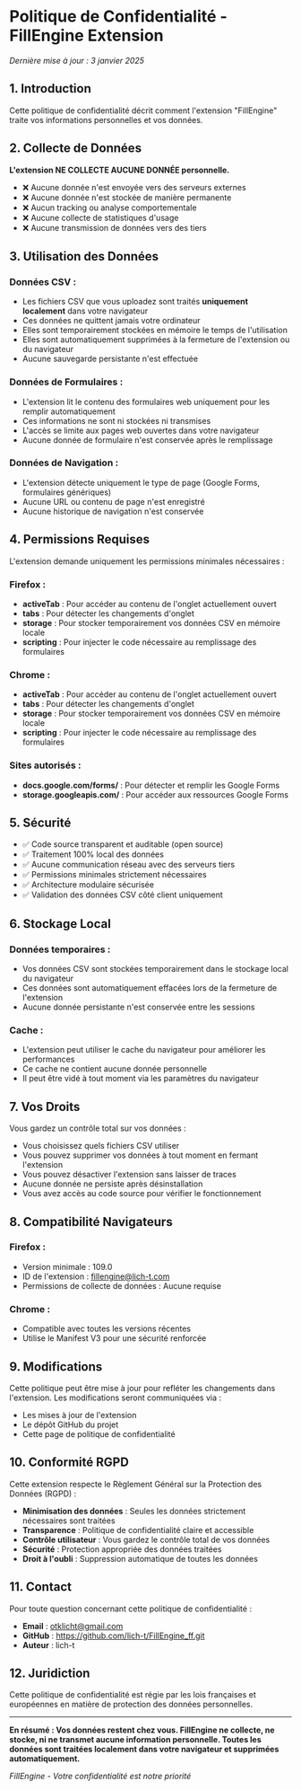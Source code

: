 # Politique de Confidentialité - FillEngine Extension

_Dernière mise à jour : 3 janvier 2025_

## 1. Introduction

Cette politique de confidentialité décrit comment l'extension "FillEngine" traite vos informations personnelles et vos données.

## 2. Collecte de Données

**L'extension NE COLLECTE AUCUNE DONNÉE personnelle.**

- ❌ Aucune donnée n'est envoyée vers des serveurs externes
- ❌ Aucune donnée n'est stockée de manière permanente
- ❌ Aucun tracking ou analyse comportementale
- ❌ Aucune collecte de statistiques d'usage
- ❌ Aucune transmission de données vers des tiers

## 3. Utilisation des Données

### Données CSV :

- Les fichiers CSV que vous uploadez sont traités **uniquement localement** dans votre navigateur
- Ces données ne quittent jamais votre ordinateur
- Elles sont temporairement stockées en mémoire le temps de l'utilisation
- Elles sont automatiquement supprimées à la fermeture de l'extension ou du navigateur
- Aucune sauvegarde persistante n'est effectuée

### Données de Formulaires :

- L'extension lit le contenu des formulaires web uniquement pour les remplir automatiquement
- Ces informations ne sont ni stockées ni transmises
- L'accès se limite aux pages web ouvertes dans votre navigateur
- Aucune donnée de formulaire n'est conservée après le remplissage

### Données de Navigation :

- L'extension détecte uniquement le type de page (Google Forms, formulaires génériques)
- Aucune URL ou contenu de page n'est enregistré
- Aucune historique de navigation n'est conservée

## 4. Permissions Requises

L'extension demande uniquement les permissions minimales nécessaires :

### Firefox :
- **activeTab** : Pour accéder au contenu de l'onglet actuellement ouvert
- **tabs** : Pour détecter les changements d'onglet
- **storage** : Pour stocker temporairement vos données CSV en mémoire locale
- **scripting** : Pour injecter le code nécessaire au remplissage des formulaires

### Chrome :
- **activeTab** : Pour accéder au contenu de l'onglet actuellement ouvert
- **tabs** : Pour détecter les changements d'onglet
- **storage** : Pour stocker temporairement vos données CSV en mémoire locale
- **scripting** : Pour injecter le code nécessaire au remplissage des formulaires

### Sites autorisés :
- **docs.google.com/forms/** : Pour détecter et remplir les Google Forms
- **storage.googleapis.com/** : Pour accéder aux ressources Google Forms

## 5. Sécurité

- ✅ Code source transparent et auditable (open source)
- ✅ Traitement 100% local des données
- ✅ Aucune communication réseau avec des serveurs tiers
- ✅ Permissions minimales strictement nécessaires
- ✅ Architecture modulaire sécurisée
- ✅ Validation des données CSV côté client uniquement

## 6. Stockage Local

### Données temporaires :
- Vos données CSV sont stockées temporairement dans le stockage local du navigateur
- Ces données sont automatiquement effacées lors de la fermeture de l'extension
- Aucune donnée persistante n'est conservée entre les sessions

### Cache :
- L'extension peut utiliser le cache du navigateur pour améliorer les performances
- Ce cache ne contient aucune donnée personnelle
- Il peut être vidé à tout moment via les paramètres du navigateur

## 7. Vos Droits

Vous gardez un contrôle total sur vos données :

- Vous choisissez quels fichiers CSV utiliser
- Vous pouvez supprimer vos données à tout moment en fermant l'extension
- Vous pouvez désactiver l'extension sans laisser de traces
- Aucune donnée ne persiste après désinstallation
- Vous avez accès au code source pour vérifier le fonctionnement

## 8. Compatibilité Navigateurs

### Firefox :
- Version minimale : 109.0
- ID de l'extension : fillengine@lich-t.com
- Permissions de collecte de données : Aucune requise

### Chrome :
- Compatible avec toutes les versions récentes
- Utilise le Manifest V3 pour une sécurité renforcée

## 9. Modifications

Cette politique peut être mise à jour pour refléter les changements dans l'extension. Les modifications seront communiquées via :

- Les mises à jour de l'extension
- Le dépôt GitHub du projet
- Cette page de politique de confidentialité

## 10. Conformité RGPD

Cette extension respecte le Règlement Général sur la Protection des Données (RGPD) :

- **Minimisation des données** : Seules les données strictement nécessaires sont traitées
- **Transparence** : Politique de confidentialité claire et accessible
- **Contrôle utilisateur** : Vous gardez le contrôle total de vos données
- **Sécurité** : Protection appropriée des données traitées
- **Droit à l'oubli** : Suppression automatique de toutes les données

## 11. Contact

Pour toute question concernant cette politique de confidentialité :

- **Email** : otklicht@gmail.com
- **GitHub** : https://github.com/lich-t/FillEngine_ff.git
- **Auteur** : lich-t

## 12. Juridiction

Cette politique de confidentialité est régie par les lois françaises et européennes en matière de protection des données personnelles.

---

**En résumé : Vos données restent chez vous. FillEngine ne collecte, ne stocke, ni ne transmet aucune information personnelle. Toutes les données sont traitées localement dans votre navigateur et supprimées automatiquement.**

*FillEngine - Votre confidentialité est notre priorité*